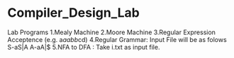 # Compiler_Design_Lab
Lab Programs
1.Mealy Machine
2.Moore Machine
3.Regular Expression Acceptence (e.g. a*aabb*cd)
4.Regular Grammar: Input File will be as folows
  S-aS|A
  A-aA|$
5.NFA to DFA : Take i.txt as input file.
